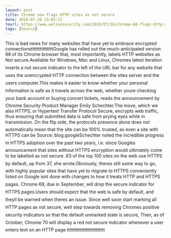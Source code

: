 ```yaml
---
layout: post
title: Chrome now flags HTTP sites as not secure
date: 2018-07-26 13:02:11
tourl: https://www.welivesecurity.com/2018/07/26/chrome-68-flags-http-sites-not-secure/
tags: [Source]
---
```

This is bad news for many websites that have yet to embrace encrypted connectionstttttttttttttttGoogle has rolled out the much-anticipated version 68 of its Chrome browser that, most importantly, labels HTTP websites as Not secure.Available for Windows, Mac and Linux, Chromes latest iteration inserts a not secure indicator to the left of the URL bar for any website that uses the unencrypted HTTP connection between the sites server and the users computer.This makes it easier to know whether your personal information is safe as it travels across the web, whether youre checking your bank account or buying concert tickets, reads the announcement by Chrome Security Product Manager Emily Schechter.The move, which we also HTTPS, or Hypertext Transfer Protocol Secure, encrypts web traffic, thus ensuring that submitted data is safe from prying eyes while in transmission. On the flip side, the protocols presence alone does not automatically mean that the site can be 100% trusted, as even a site with HTTPS can be Source: blog.googleSchechter noted the incredible progress in HTTPS adoption over the past two years, i.e. since Googles announcement that sites without HTTPS encryption would ultimately come to be labelled as not secure. 83 of the top 100 sites on the web use HTTPS by default, up from 37, she wrote.Obviously, theres still some way to go, with highly popular sites that have yet to migrate to HTTPS conveniently listed on Google isnt done with changes to how it treats HTTP and HTTPS pages. Chrome 69, due in September, will drop the secure indicator for HTTPS pages.Users should expect that the web is safe by default, and theyll be warned when theres an issue. Since well soon start marking all HTTP pages as not secure, well step towards removing Chromes positive security indicators so that the default unmarked state is secure, Then, as of October, Chrome 70 will display a red not secure indicator whenever a user enters text on an HTTP page.tttttttttttttttttttttttttt